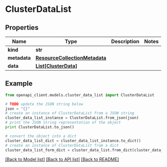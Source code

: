 # ClusterDataList


## Properties
Name | Type | Description | Notes
------------ | ------------- | ------------- | -------------
**kind** | **str** |  | 
**metadata** | [**ResourceCollectionMetadata**](ResourceCollectionMetadata.md) |  | 
**data** | [**List[ClusterData]**](ClusterData.md) |  | 

## Example

```python
from openapi_client.models.cluster_data_list import ClusterDataList

# TODO update the JSON string below
json = "{}"
# create an instance of ClusterDataList from a JSON string
cluster_data_list_instance = ClusterDataList.from_json(json)
# print the JSON string representation of the object
print ClusterDataList.to_json()

# convert the object into a dict
cluster_data_list_dict = cluster_data_list_instance.to_dict()
# create an instance of ClusterDataList from a dict
cluster_data_list_form_dict = cluster_data_list.from_dict(cluster_data_list_dict)
```
[[Back to Model list]](../ccloud/README.md#documentation-for-models) [[Back to API list]](../ccloud/README.md#documentation-for-api-endpoints) [[Back to README]](../ccloud/README.md)


